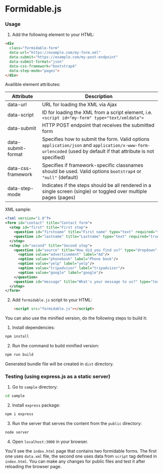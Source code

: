 # Formidable.js

### Usage

1. Add the following element to your HTML:

```html
<div
  class="formidable-form"
  data-url="https://example.com/my-form.xml"
  data-submit="https://example.com/my-post-endpoint"
  data-submit-format="json"
  data-css-framework="bootstrap4"
  data-step-mode="pages">
</div>
```
Availible element attributes:

Attribute                | Description
-------------------------|----------------------------------
data-url                 | URL for loading the XML via Ajax
data-script              | ID for loading the XML from a script element, i.e. `<script id="my-form" type="text/xmldata">`
data-submit              | HTTP POST endpoint that receives the submitted form
data-submit-format       | Specifies how to submit the form. Valid options `application/json` and `application/x-www-form-urlencoded` (used by default if that attribute is not specified)
data-css-framework       | Specifies if framework-specific classnames should be used. Valid options `bootstrap4` or `"null"` (default)
data-step-mode           | Indicates if the steps should be all rendered in a single screen (single) or toggled over multiple pages (pages)

XML sample:

```xml
<?xml version="1.0"?>
<form id="contact" title="Contact form">
  <step id="first" title="First step">
    <question id="firstname" title="First name" type="text" required="true" placeholder="What's ur firstname?" maxlength="30"/>
    <question id="lastname" title="Lastname" type="text" required="true" placeholder="What's your last name" maxlength="20"/>
  </step>
  <step id="second" title="Second step">
    <question id="source" title="How did you find us?" type="dropdown" required="true" placeholder="" maxlength="">
      <option value="advertisement" label="Ad"/>
      <option value="phonebook" label="Phone book"/>
      <option value="yelp" label="yelp"/>
      <option value="tripadvisor" label="tripadvisor"/>
      <option value="google" label="google"/>
    </question>
    <question id="message" title="What's your message to us?" type="textarea" required="true" placeholder="Looking forward to hearing from you!" maxlength="35"/>
  </step>
</form>
```

2. Add `formidable.js` script to your HTML:

```html
    <script src="formidable.js"></script>
```
You can also use the minified version, do the following steps to build it:

1. Install dependencies:
```sh
npm install
```

2. Run the command to build minified version:
```sh
npm run build
```
Generated bundle file will be created in `dist` directory.

### Testing (using express.js as a static server)

1. Go to `sample` directory:
```sh
cd sample
```

2. Install `express` package:
```sh
npm i express
```

3. Run the server that serves the content from the `public` directory:
```sh
node server
```

4. Open `localhost:3000` in your browser.

You'll see the `index.html` page that contains two formidable forms.
The first one uses `data.xml` file, the second one uses data from `script` tag
defined in `index.html`. You can make any changes for public files and test it
after reloading the browser page.
